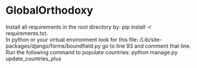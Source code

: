 # GlobalOrthodoxy
Install all requirements in the root directory by: pip install -r requirements.txt.  
In python or your virtual environment look for this file: /Lib/site-packages/django/forms/boundfield.py go to line 93 and comment that line.  
Run the following command to populate countries: python manage.py update_countries_plus

